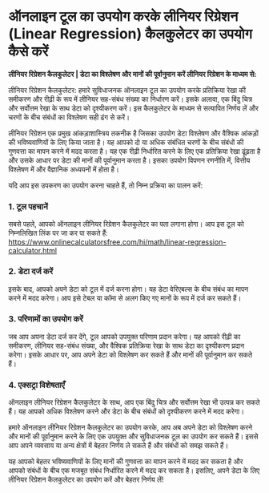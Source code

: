 ऑनलाइन टूल का उपयोग करके लीनियर रिग्रेशन (Linear Regression) कैलकुलेटर का उपयोग कैसे करें
=========================================================================================

**लीनियर रिग्रेशन कैलकुलेटर | डेटा का विश्लेषण और मानों की पूर्वानुमान करें लीनियर रिग्रेशन के माध्यम से:**

लीनियर रिग्रेशन कैलकुलेटर: हमारे सुविधाजनक ऑनलाइन टूल का उपयोग करके प्रतिक्रिया रेखा की समीकरण और रीढ़ी के रूप में लीनियर सह-संबंध संख्या का निर्धारण करें। इसके अलावा, एक बिंदु चित्र और सर्वोत्तम रेखा के साथ डेटा को दृश्यीकरण करें। इस कैलकुलेटर के माध्यम से सत्यापित निर्णय लें और चरणों के बीच संबंधों का विश्लेषण सही ढंग से करें।

लीनियर रिग्रेशन एक प्रमुख आंकड़ाशास्त्रिय तकनीक है जिसका उपयोग डेटा विश्लेषण और वैश्विक आंकड़ों की भविष्यवाणियों के लिए किया जाता है। यह आपको दो या अधिक संबंधित चरणों के बीच संबंधों की गुणवत्ता का मापन करने में मदद करता है। यह एक रीढ़ी निर्धारित करने के लिए एक प्रतिक्रिया रेखा ढूंढ़ता है और उसके आधार पर डेटा की मानों की पूर्वानुमान करता है। इसका उपयोग विपणन रणनीति में, वित्तीय विश्लेषण में और वैज्ञानिक अध्ययनों में होता है।

यदि आप इस उपकरण का उपयोग करना चाहते हैं, तो निम्न प्रक्रिया का पालन करें:

### 1. टूल पहचानें

सबसे पहले, आपको ऑनलाइन लीनियर रिग्रेशन कैलकुलेटर का पता लगाना होगा। आप इस टूल को निम्नलिखित लिंक पर जा कर पा सकते हैं: <https://www.onlinecalculatorsfree.com/hi/math/linear-regression-calculator.html>

### 2. डेटा दर्ज करें

इसके बाद, आपको अपने डेटा को टूल में दर्ज करना होगा। यह डेटा वेरिएबल्स के बीच संबंध का मापन करने में मदद करेगा। आप इसे टेबल या कॉमा से अलग किए गए मानों के रूप में दर्ज कर सकते हैं।

### 3. परिणामों का उपयोग करें

जब आप अपना डेटा दर्ज कर देंगे, टूल आपको उपयुक्त परिणाम प्रदान करेगा। यह आपको रीढ़ी का समीकरण, लीनियर सह-संबंध संख्या, और वैश्विक प्रतिक्रिया रेखा के साथ डेटा का दृश्यीकरण प्रदान करेगा। इसके आधार पर, आप अपने डेटा को विश्लेषण कर सकते हैं और मानों की पूर्वानुमान कर सकते हैं।

### 4. एक्सट्रा विशेषताएँ

ऑनलाइन लीनियर रिग्रेशन कैलकुलेटर के साथ, आप एक बिंदु चित्र और सर्वोत्तम रेखा भी उत्पन्न कर सकते हैं। यह आपको अधिक विश्लेषण करने और डेटा के बीच संबंधों को दृश्यीकरण करने में मदद करेगा।

हमारे ऑनलाइन लीनियर रिग्रेशन कैलकुलेटर का उपयोग करके, आप अब अपने डेटा को विश्लेषण करने और मानों की पूर्वानुमान करने के लिए एक उपयुक्त और सुविधाजनक टूल का उपयोग कर सकते हैं। इससे आप अपने व्यवसाय या अन्य क्षेत्रों में बेहतर निर्णय ले सकते हैं और संबंधों को समझ सकते हैं।

यह आपको बेहतर भविष्यवाणियों के लिए मानों की गुणवत्ता का मापन करने में मदद कर सकता है और आपको संबंधों के बीच एक मजबूत संबंध निर्धारित करने में मदद कर सकता है। इसलिए, अपने डेटा के लिए लीनियर रिग्रेशन कैलकुलेटर का उपयोग करें और बेहतर निर्णय लें!